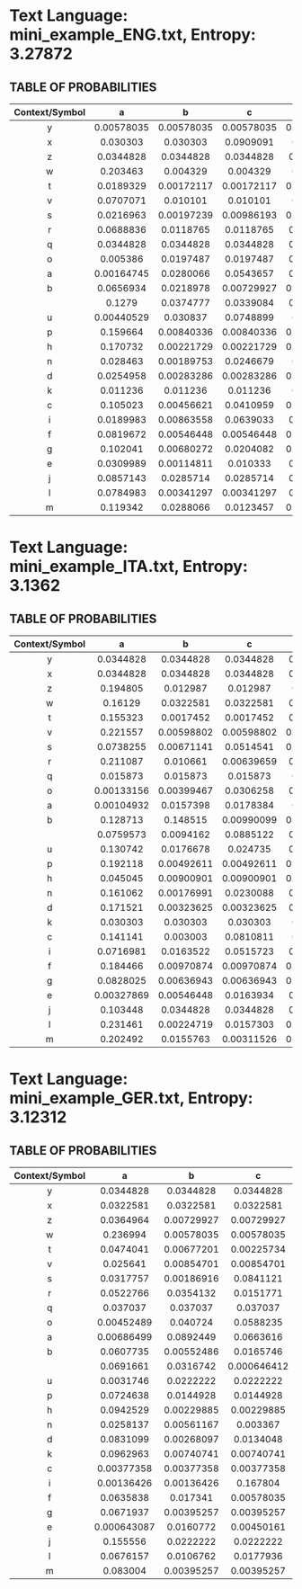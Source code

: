 # Text Language: mini_example_ENG.txt, Entropy: 3.27872

## TABLE OF PROBABILITIES


| Context/Symbol | a  |b  |c  |d  |e  |f  |g  |h  |i  |j  |k  |l  |m  |n  |o  |p  |q  |r  |s  |t  |u  |v  |w  |x  |y  |z  |<SPACE>|
| :--: | :--:  |:--:  |:--:  |:--:  |:--:  |:--:  |:--:  |:--:  |:--:  |:--:  |:--:  |:--:  |:--:  |:--:  |:--:  |:--:  |:--:  |:--:  |:--:  |:--:  |:--:  |:--:  |:--:  |:--:  |:--:  |:--:  |:--:|
| y           | 0.00578035 | 0.00578035 | 0.00578035 | 0.00578035 | 0.0289017 | 0.00578035 | 0.00578035 | 0.00578035 | 0.017341 | 0.00578035 | 0.00578035 | 0.00578035 | 0.00578035 | 0.00578035 | 0.16763 | 0.00578035 | 0.00578035 | 0.00578035 | 0.0289017 | 0.00578035 | 0.00578035 | 0.00578035 | 0.00578035 | 0.00578035 | 0.00578035 | 0.00578035 | 0.630058 |
| x           | 0.030303 | 0.030303 | 0.0909091 | 0.030303 | 0.030303 | 0.030303 | 0.030303 | 0.030303 | 0.030303 | 0.030303 | 0.030303 | 0.030303 | 0.030303 | 0.030303 | 0.030303 | 0.030303 | 0.030303 | 0.030303 | 0.030303 | 0.151515 | 0.030303 | 0.030303 | 0.030303 | 0.030303 | 0.030303 | 0.030303 | 0.030303 |
| z           | 0.0344828 | 0.0344828 | 0.0344828 | 0.0344828 | 0.103448 | 0.0344828 | 0.0344828 | 0.0344828 | 0.0344828 | 0.0344828 | 0.0344828 | 0.0344828 | 0.0344828 | 0.0344828 | 0.0344828 | 0.0344828 | 0.0344828 | 0.0344828 | 0.0344828 | 0.0344828 | 0.0344828 | 0.0344828 | 0.0344828 | 0.0344828 | 0.0344828 | 0.0344828 | 0.0344828 |
| w           | 0.203463 | 0.004329 | 0.004329 | 0.004329 | 0.142857 | 0.004329 | 0.004329 | 0.116883 | 0.125541 | 0.004329 | 0.004329 | 0.004329 | 0.004329 | 0.0735931 | 0.0909091 | 0.004329 | 0.004329 | 0.004329 | 0.012987 | 0.004329 | 0.004329 | 0.004329 | 0.004329 | 0.004329 | 0.004329 | 0.004329 | 0.151515 |
| t           | 0.0189329 | 0.00172117 | 0.00172117 | 0.00172117 | 0.0774527 | 0.00172117 | 0.00172117 | 0.259897 | 0.0946644 | 0.00172117 | 0.00516351 | 0.0189329 | 0.00172117 | 0.00172117 | 0.0981067 | 0.00172117 | 0.00172117 | 0.0671256 | 0.0223752 | 0.0292599 | 0.0327022 | 0.00172117 | 0.0120482 | 0.00172117 | 0.00860585 | 0.00172117 | 0.232358 |
| v           | 0.0707071 | 0.010101 | 0.010101 | 0.010101 | 0.59596 | 0.010101 | 0.010101 | 0.010101 | 0.0707071 | 0.010101 | 0.010101 | 0.010101 | 0.010101 | 0.010101 | 0.030303 | 0.010101 | 0.010101 | 0.010101 | 0.010101 | 0.010101 | 0.010101 | 0.010101 | 0.010101 | 0.010101 | 0.010101 | 0.010101 | 0.010101 |
| s           | 0.0216963 | 0.00197239 | 0.00986193 | 0.00591716 | 0.13215 | 0.00591716 | 0.00197239 | 0.0295858 | 0.0532544 | 0.00197239 | 0.00197239 | 0.00197239 | 0.00197239 | 0.00591716 | 0.0571992 | 0.025641 | 0.00197239 | 0.00197239 | 0.061144 | 0.0966469 | 0.0335306 | 0.00197239 | 0.00986193 | 0.00197239 | 0.00591716 | 0.00197239 | 0.424063 |
| r           | 0.0688836 | 0.0118765 | 0.0118765 | 0.0308789 | 0.216152 | 0.00712589 | 0.00712589 | 0.0023753 | 0.0831354 | 0.0023753 | 0.0261283 | 0.0308789 | 0.0213777 | 0.0356295 | 0.0831354 | 0.0023753 | 0.0023753 | 0.0166271 | 0.04038 | 0.0166271 | 0.0308789 | 0.0308789 | 0.0023753 | 0.0023753 | 0.0451306 | 0.0023753 | 0.168646 |
| q           | 0.0344828 | 0.0344828 | 0.0344828 | 0.0344828 | 0.0344828 | 0.0344828 | 0.0344828 | 0.0344828 | 0.0344828 | 0.0344828 | 0.0344828 | 0.0344828 | 0.0344828 | 0.0344828 | 0.0344828 | 0.0344828 | 0.0344828 | 0.0344828 | 0.0344828 | 0.0344828 | 0.103448 | 0.0344828 | 0.0344828 | 0.0344828 | 0.0344828 | 0.0344828 | 0.0344828 |
| o           | 0.005386 | 0.0197487 | 0.0197487 | 0.0197487 | 0.00179533 | 0.105925 | 0.00897666 | 0.005386 | 0.00897666 | 0.00179533 | 0.0197487 | 0.0412926 | 0.0664273 | 0.123878 | 0.037702 | 0.005386 | 0.00179533 | 0.0987433 | 0.02693 | 0.0412926 | 0.120287 | 0.00897666 | 0.0879713 | 0.00179533 | 0.005386 | 0.00179533 | 0.113106 |
| a           | 0.00164745 | 0.0280066 | 0.0543657 | 0.0609555 | 0.00164745 | 0.00164745 | 0.0378913 | 0.00164745 | 0.0444811 | 0.00164745 | 0.0115321 | 0.0510708 | 0.0247117 | 0.192751 | 0.00823723 | 0.00494234 | 0.00164745 | 0.0873147 | 0.130148 | 0.100494 | 0.00164745 | 0.0313015 | 0.014827 | 0.00164745 | 0.014827 | 0.00164745 | 0.0873147 |
| b           | 0.0656934 | 0.0218978 | 0.00729927 | 0.00729927 | 0.226277 | 0.00729927 | 0.00729927 | 0.0218978 | 0.0656934 | 0.00729927 | 0.00729927 | 0.109489 | 0.00729927 | 0.00729927 | 0.0364964 | 0.00729927 | 0.00729927 | 0.0364964 | 0.080292 | 0.0218978 | 0.153285 | 0.00729927 | 0.00729927 | 0.00729927 | 0.0364964 | 0.00729927 | 0.0218978 |
|             | 0.1279 | 0.0374777 | 0.0339084 | 0.0315289 | 0.0184414 | 0.0362879 | 0.010113 | 0.107674 | 0.0814991 | 0.00416419 | 0.010113 | 0.0196312 | 0.0541344 | 0.0136823 | 0.0660321 | 0.0243902 | 0.00178465 | 0.0184414 | 0.0648424 | 0.116002 | 0.0113028 | 0.00416419 | 0.0755503 | 0.000594884 | 0.0172516 | 0.000594884 | 0.0124926 |
| u           | 0.00440529 | 0.030837 | 0.0748899 | 0.030837 | 0.0484581 | 0.0132159 | 0.0396476 | 0.00440529 | 0.0132159 | 0.00440529 | 0.00440529 | 0.110132 | 0.030837 | 0.0484581 | 0.00440529 | 0.0837004 | 0.00440529 | 0.127753 | 0.0748899 | 0.110132 | 0.00440529 | 0.00440529 | 0.00440529 | 0.00440529 | 0.00440529 | 0.00440529 | 0.110132 |
| p           | 0.159664 | 0.00840336 | 0.00840336 | 0.00840336 | 0.092437 | 0.00840336 | 0.00840336 | 0.00840336 | 0.0588235 | 0.00840336 | 0.00840336 | 0.092437 | 0.00840336 | 0.00840336 | 0.210084 | 0.0252101 | 0.00840336 | 0.092437 | 0.00840336 | 0.00840336 | 0.0252101 | 0.00840336 | 0.00840336 | 0.00840336 | 0.00840336 | 0.00840336 | 0.092437 |
| h           | 0.170732 | 0.00221729 | 0.00221729 | 0.00221729 | 0.299335 | 0.00221729 | 0.00221729 | 0.00221729 | 0.215078 | 0.00221729 | 0.00221729 | 0.00221729 | 0.00665188 | 0.00221729 | 0.117517 | 0.00665188 | 0.00221729 | 0.0155211 | 0.00221729 | 0.0155211 | 0.0110865 | 0.00221729 | 0.00221729 | 0.00221729 | 0.00221729 | 0.00221729 | 0.104213 |
| n           | 0.028463 | 0.00189753 | 0.0246679 | 0.203036 | 0.119545 | 0.00189753 | 0.0967742 | 0.00189753 | 0.0208729 | 0.00189753 | 0.0132827 | 0.0056926 | 0.00189753 | 0.00948767 | 0.0322581 | 0.00189753 | 0.00189753 | 0.00189753 | 0.0550285 | 0.100569 | 0.00189753 | 0.00189753 | 0.00189753 | 0.00189753 | 0.00189753 | 0.00189753 | 0.263757 |
| d           | 0.0254958 | 0.00283286 | 0.00283286 | 0.00283286 | 0.082153 | 0.00849858 | 0.00849858 | 0.00283286 | 0.0368272 | 0.00849858 | 0.00283286 | 0.0254958 | 0.01983 | 0.00283286 | 0.0424929 | 0.00283286 | 0.00283286 | 0.0424929 | 0.0254958 | 0.00283286 | 0.0254958 | 0.00283286 | 0.00283286 | 0.00283286 | 0.01983 | 0.00283286 | 0.592068 |
| k           | 0.011236 | 0.011236 | 0.011236 | 0.011236 | 0.235955 | 0.011236 | 0.011236 | 0.011236 | 0.0561798 | 0.011236 | 0.011236 | 0.0337079 | 0.011236 | 0.123596 | 0.011236 | 0.011236 | 0.011236 | 0.011236 | 0.0337079 | 0.011236 | 0.011236 | 0.011236 | 0.011236 | 0.011236 | 0.011236 | 0.011236 | 0.280899 |
| c           | 0.105023 | 0.00456621 | 0.0410959 | 0.00456621 | 0.16895 | 0.00456621 | 0.00456621 | 0.16895 | 0.086758 | 0.00456621 | 0.0319635 | 0.0593607 | 0.00456621 | 0.00456621 | 0.0958904 | 0.00456621 | 0.00456621 | 0.0410959 | 0.00456621 | 0.086758 | 0.0319635 | 0.00456621 | 0.00456621 | 0.00456621 | 0.0136986 | 0.00456621 | 0.00456621 |
| i           | 0.0189983 | 0.00863558 | 0.0639033 | 0.0120898 | 0.0397237 | 0.015544 | 0.029361 | 0.00172712 | 0.00172712 | 0.00172712 | 0.00172712 | 0.0328152 | 0.0362694 | 0.264249 | 0.0500864 | 0.00172712 | 0.00172712 | 0.0362694 | 0.136442 | 0.108808 | 0.00172712 | 0.029361 | 0.00172712 | 0.00172712 | 0.00172712 | 0.00518135 | 0.0949914 |
| f           | 0.0819672 | 0.00546448 | 0.00546448 | 0.00546448 | 0.0382514 | 0.0491803 | 0.00546448 | 0.00546448 | 0.103825 | 0.00546448 | 0.00546448 | 0.0163934 | 0.00546448 | 0.00546448 | 0.114754 | 0.00546448 | 0.00546448 | 0.0710383 | 0.00546448 | 0.0382514 | 0.0382514 | 0.00546448 | 0.00546448 | 0.00546448 | 0.00546448 | 0.00546448 | 0.355191 |
| g           | 0.102041 | 0.00680272 | 0.0204082 | 0.00680272 | 0.102041 | 0.00680272 | 0.00680272 | 0.0748299 | 0.0884354 | 0.00680272 | 0.00680272 | 0.0204082 | 0.00680272 | 0.0340136 | 0.0340136 | 0.00680272 | 0.00680272 | 0.0204082 | 0.047619 | 0.00680272 | 0.0612245 | 0.00680272 | 0.00680272 | 0.00680272 | 0.0204082 | 0.00680272 | 0.278912 |
| e           | 0.0309989 | 0.00114811 | 0.010333 | 0.0907003 | 0.0493685 | 0.00574053 | 0.00114811 | 0.00344432 | 0.010333 | 0.00114811 | 0.00574053 | 0.0424799 | 0.0264064 | 0.0952928 | 0.00114811 | 0.00574053 | 0.00114811 | 0.12744 | 0.0631458 | 0.0332951 | 0.00114811 | 0.0195178 | 0.0126292 | 0.00803674 | 0.010333 | 0.00114811 | 0.340987 |
| j           | 0.0857143 | 0.0285714 | 0.0285714 | 0.0285714 | 0.0285714 | 0.0285714 | 0.0285714 | 0.0285714 | 0.0285714 | 0.0285714 | 0.0285714 | 0.0285714 | 0.0285714 | 0.0285714 | 0.0857143 | 0.0285714 | 0.0285714 | 0.0285714 | 0.0285714 | 0.0285714 | 0.142857 | 0.0285714 | 0.0285714 | 0.0285714 | 0.0285714 | 0.0285714 | 0.0285714 |
| l           | 0.0784983 | 0.00341297 | 0.00341297 | 0.0648464 | 0.153584 | 0.0375427 | 0.00341297 | 0.0102389 | 0.0853242 | 0.00341297 | 0.0102389 | 0.105802 | 0.0307167 | 0.00341297 | 0.0716724 | 0.00341297 | 0.00341297 | 0.0102389 | 0.0102389 | 0.0238908 | 0.0170648 | 0.00341297 | 0.0102389 | 0.00341297 | 0.133106 | 0.00341297 | 0.112628 |
| m           | 0.119342 | 0.0288066 | 0.0123457 | 0.00411523 | 0.251029 | 0.00411523 | 0.00411523 | 0.00411523 | 0.0781893 | 0.00411523 | 0.00411523 | 0.00411523 | 0.0205761 | 0.00411523 | 0.102881 | 0.0452675 | 0.00411523 | 0.00411523 | 0.0534979 | 0.00411523 | 0.0288066 | 0.00411523 | 0.00411523 | 0.00411523 | 0.102881 | 0.00411523 | 0.0946502 |

# Text Language: mini_example_ITA.txt, Entropy: 3.1362
## TABLE OF PROBABILITIES
| Context/Symbol | a  |b  |c  |d  |e  |f  |g  |h  |i  |j  |k  |l  |m  |n  |o  |p  |q  |r  |s  |t  |u  |v  |w  |x  |y  |z  |<SPACE>|
| :--: | :--:  |:--:  |:--:  |:--:  |:--:  |:--:  |:--:  |:--:  |:--:  |:--:  |:--:  |:--:  |:--:  |:--:  |:--:  |:--:  |:--:  |:--:  |:--:  |:--:  |:--:  |:--:  |:--:  |:--:  |:--:  |:--:  |:--:|
| y           | 0.0344828 | 0.0344828 | 0.0344828 | 0.0344828 | 0.0344828 | 0.0344828 | 0.0344828 | 0.0344828 | 0.0344828 | 0.0344828 | 0.0344828 | 0.0344828 | 0.0344828 | 0.0344828 | 0.0344828 | 0.0344828 | 0.0344828 | 0.0344828 | 0.0344828 | 0.0344828 | 0.0344828 | 0.0344828 | 0.0344828 | 0.0344828 | 0.0344828 | 0.0344828 | 0.103448 |
| x           | 0.0344828 | 0.0344828 | 0.0344828 | 0.0344828 | 0.0344828 | 0.0344828 | 0.0344828 | 0.0344828 | 0.0344828 | 0.0344828 | 0.0344828 | 0.0344828 | 0.0344828 | 0.0344828 | 0.0344828 | 0.0344828 | 0.0344828 | 0.0344828 | 0.0344828 | 0.0344828 | 0.0344828 | 0.0344828 | 0.0344828 | 0.0344828 | 0.0344828 | 0.0344828 | 0.103448 |
| z           | 0.194805 | 0.012987 | 0.012987 | 0.012987 | 0.038961 | 0.012987 | 0.012987 | 0.012987 | 0.376623 | 0.012987 | 0.012987 | 0.012987 | 0.012987 | 0.012987 | 0.0649351 | 0.012987 | 0.012987 | 0.012987 | 0.012987 | 0.012987 | 0.012987 | 0.012987 | 0.012987 | 0.012987 | 0.012987 | 0.038961 | 0.012987 |
| w           | 0.16129 | 0.0322581 | 0.0322581 | 0.0322581 | 0.0322581 | 0.0322581 | 0.0322581 | 0.0322581 | 0.0322581 | 0.0322581 | 0.0322581 | 0.0322581 | 0.0322581 | 0.0322581 | 0.0322581 | 0.0322581 | 0.0322581 | 0.0322581 | 0.0322581 | 0.0322581 | 0.0322581 | 0.0322581 | 0.0322581 | 0.0322581 | 0.0322581 | 0.0322581 | 0.0322581 |
| t           | 0.155323 | 0.0017452 | 0.0017452 | 0.0017452 | 0.165794 | 0.0017452 | 0.0017452 | 0.0017452 | 0.1274 | 0.0017452 | 0.0052356 | 0.0017452 | 0.0017452 | 0.0017452 | 0.186736 | 0.0017452 | 0.0017452 | 0.13089 | 0.008726 | 0.113438 | 0.0471204 | 0.0017452 | 0.0017452 | 0.0017452 | 0.0017452 | 0.0017452 | 0.0296684 |
| v           | 0.221557 | 0.00598802 | 0.00598802 | 0.00598802 | 0.185629 | 0.00598802 | 0.00598802 | 0.00598802 | 0.197605 | 0.00598802 | 0.00598802 | 0.00598802 | 0.00598802 | 0.00598802 | 0.221557 | 0.00598802 | 0.00598802 | 0.0179641 | 0.00598802 | 0.00598802 | 0.0179641 | 0.00598802 | 0.00598802 | 0.00598802 | 0.00598802 | 0.00598802 | 0.0179641 |
| s           | 0.0738255 | 0.00671141 | 0.0514541 | 0.00223714 | 0.136465 | 0.00671141 | 0.00671141 | 0.00223714 | 0.0961969 | 0.00223714 | 0.00223714 | 0.00223714 | 0.00223714 | 0.00223714 | 0.123043 | 0.0201342 | 0.00223714 | 0.00223714 | 0.105145 | 0.158837 | 0.154362 | 0.00223714 | 0.00223714 | 0.00223714 | 0.00223714 | 0.00223714 | 0.0290828 |
| r           | 0.211087 | 0.010661 | 0.00639659 | 0.0234542 | 0.219616 | 0.00639659 | 0.010661 | 0.0021322 | 0.164179 | 0.0021322 | 0.0021322 | 0.010661 | 0.0191898 | 0.0234542 | 0.113006 | 0.0021322 | 0.0021322 | 0.0149254 | 0.010661 | 0.0319829 | 0.010661 | 0.0319829 | 0.0021322 | 0.0021322 | 0.00639659 | 0.00639659 | 0.0533049 |
| q           | 0.015873 | 0.015873 | 0.015873 | 0.015873 | 0.015873 | 0.015873 | 0.015873 | 0.015873 | 0.015873 | 0.015873 | 0.015873 | 0.015873 | 0.015873 | 0.015873 | 0.015873 | 0.015873 | 0.015873 | 0.015873 | 0.015873 | 0.015873 | 0.587302 | 0.015873 | 0.015873 | 0.015873 | 0.015873 | 0.015873 | 0.015873 |
| o           | 0.00133156 | 0.00399467 | 0.0306258 | 0.0146471 | 0.00133156 | 0.00932091 | 0.0279627 | 0.00399467 | 0.0199734 | 0.00133156 | 0.00133156 | 0.0652463 | 0.0519308 | 0.150466 | 0.00133156 | 0.011984 | 0.00133156 | 0.0732357 | 0.0439414 | 0.0199734 | 0.00133156 | 0.0173103 | 0.00133156 | 0.00133156 | 0.00133156 | 0.00665779 | 0.435419 |
| a           | 0.00104932 | 0.0157398 | 0.0178384 | 0.019937 | 0.00104932 | 0.00104932 | 0.0304302 | 0.00104932 | 0.019937 | 0.00104932 | 0.00524659 | 0.0619098 | 0.0493179 | 0.089192 | 0.00524659 | 0.0136411 | 0.00104932 | 0.0514166 | 0.0304302 | 0.114376 | 0.00104932 | 0.0472193 | 0.00104932 | 0.00104932 | 0.00104932 | 0.0136411 | 0.403987 |
| b           | 0.128713 | 0.148515 | 0.00990099 | 0.00990099 | 0.0693069 | 0.00990099 | 0.00990099 | 0.00990099 | 0.326733 | 0.00990099 | 0.00990099 | 0.029703 | 0.00990099 | 0.00990099 | 0.029703 | 0.00990099 | 0.00990099 | 0.0693069 | 0.00990099 | 0.00990099 | 0.00990099 | 0.00990099 | 0.00990099 | 0.00990099 | 0.00990099 | 0.00990099 | 0.00990099 |
|             | 0.0759573 | 0.0094162 | 0.0885122 | 0.0985562 | 0.0797238 | 0.0282486 | 0.0106717 | 0.0119272 | 0.0646579 | 0.00188324 | 0.000627746 | 0.0596359 | 0.0721908 | 0.0295041 | 0.0144382 | 0.0659134 | 0.0194601 | 0.0219711 | 0.136221 | 0.0382925 | 0.0382925 | 0.0194601 | 0.00313873 | 0.000627746 | 0.000627746 | 0.000627746 | 0.0094162 |
| u           | 0.130742 | 0.0176678 | 0.024735 | 0.0318021 | 0.0954064 | 0.0176678 | 0.0106007 | 0.00353357 | 0.0459364 | 0.00353357 | 0.00353357 | 0.0388693 | 0.0176678 | 0.194346 | 0.137809 | 0.0106007 | 0.00353357 | 0.0530035 | 0.024735 | 0.0812721 | 0.00353357 | 0.00353357 | 0.00353357 | 0.00353357 | 0.00353357 | 0.00353357 | 0.0318021 |
| p           | 0.192118 | 0.00492611 | 0.00492611 | 0.00492611 | 0.20197 | 0.00492611 | 0.00492611 | 0.00492611 | 0.0935961 | 0.00492611 | 0.00492611 | 0.0147783 | 0.00492611 | 0.00492611 | 0.182266 | 0.0344828 | 0.00492611 | 0.162562 | 0.00492611 | 0.00492611 | 0.0246305 | 0.00492611 | 0.00492611 | 0.00492611 | 0.00492611 | 0.00492611 | 0.00492611 |
| h           | 0.045045 | 0.00900901 | 0.00900901 | 0.00900901 | 0.387387 | 0.00900901 | 0.00900901 | 0.00900901 | 0.189189 | 0.00900901 | 0.00900901 | 0.00900901 | 0.027027 | 0.00900901 | 0.135135 | 0.00900901 | 0.00900901 | 0.00900901 | 0.00900901 | 0.00900901 | 0.00900901 | 0.00900901 | 0.00900901 | 0.00900901 | 0.00900901 | 0.00900901 | 0.027027 |
| n           | 0.161062 | 0.00176991 | 0.0230088 | 0.0619469 | 0.0973451 | 0.00530973 | 0.019469 | 0.00176991 | 0.0654867 | 0.00176991 | 0.00176991 | 0.00176991 | 0.00176991 | 0.0159292 | 0.104425 | 0.00176991 | 0.00530973 | 0.00176991 | 0.0230088 | 0.189381 | 0.0123894 | 0.00530973 | 0.00176991 | 0.00176991 | 0.00176991 | 0.0336283 | 0.157522 |
| d           | 0.171521 | 0.00323625 | 0.00323625 | 0.0226537 | 0.242718 | 0.00323625 | 0.00323625 | 0.00323625 | 0.268608 | 0.00323625 | 0.00323625 | 0.00970874 | 0.00323625 | 0.00323625 | 0.119741 | 0.00323625 | 0.00323625 | 0.0226537 | 0.00323625 | 0.00323625 | 0.0485437 | 0.00323625 | 0.00323625 | 0.00323625 | 0.00323625 | 0.00323625 | 0.0355987 |
| k           | 0.030303 | 0.030303 | 0.030303 | 0.030303 | 0.151515 | 0.030303 | 0.030303 | 0.030303 | 0.0909091 | 0.030303 | 0.030303 | 0.030303 | 0.030303 | 0.030303 | 0.030303 | 0.030303 | 0.030303 | 0.030303 | 0.030303 | 0.030303 | 0.030303 | 0.030303 | 0.030303 | 0.030303 | 0.030303 | 0.030303 | 0.030303 |
| c           | 0.141141 | 0.003003 | 0.0810811 | 0.003003 | 0.0870871 | 0.003003 | 0.003003 | 0.183183 | 0.105105 | 0.003003 | 0.003003 | 0.003003 | 0.003003 | 0.003003 | 0.285285 | 0.003003 | 0.003003 | 0.027027 | 0.003003 | 0.003003 | 0.027027 | 0.003003 | 0.003003 | 0.003003 | 0.003003 | 0.003003 | 0.00900901 |
| i           | 0.0716981 | 0.0163522 | 0.0515723 | 0.0238994 | 0.036478 | 0.00377358 | 0.0138365 | 0.00125786 | 0.00125786 | 0.00125786 | 0.00125786 | 0.0540881 | 0.0515723 | 0.124528 | 0.0893082 | 0.00377358 | 0.00377358 | 0.0188679 | 0.0314465 | 0.0238994 | 0.00377358 | 0.0238994 | 0.00125786 | 0.00125786 | 0.00125786 | 0.0113208 | 0.333333 |
| f           | 0.184466 | 0.00970874 | 0.00970874 | 0.00970874 | 0.126214 | 0.106796 | 0.00970874 | 0.00970874 | 0.126214 | 0.00970874 | 0.00970874 | 0.00970874 | 0.00970874 | 0.00970874 | 0.0873786 | 0.00970874 | 0.00970874 | 0.0679612 | 0.00970874 | 0.00970874 | 0.0873786 | 0.00970874 | 0.00970874 | 0.00970874 | 0.00970874 | 0.00970874 | 0.0291262 |
| g           | 0.0828025 | 0.00636943 | 0.00636943 | 0.00636943 | 0.0573248 | 0.00636943 | 0.0955414 | 0.0318471 | 0.159236 | 0.00636943 | 0.00636943 | 0.0955414 | 0.00636943 | 0.159236 | 0.10828 | 0.00636943 | 0.00636943 | 0.0318471 | 0.00636943 | 0.00636943 | 0.0573248 | 0.00636943 | 0.00636943 | 0.00636943 | 0.00636943 | 0.00636943 | 0.0191083 |
| e           | 0.00327869 | 0.00546448 | 0.0163934 | 0.0251366 | 0.00765027 | 0.00546448 | 0.0273224 | 0.0010929 | 0.00765027 | 0.0010929 | 0.0010929 | 0.0775956 | 0.0229508 | 0.112568 | 0.0010929 | 0.0120219 | 0.00327869 | 0.147541 | 0.0513661 | 0.0469945 | 0.0010929 | 0.0229508 | 0.0010929 | 0.00327869 | 0.0010929 | 0.00327869 | 0.390164 |
| j           | 0.103448 | 0.0344828 | 0.0344828 | 0.0344828 | 0.0344828 | 0.0344828 | 0.0344828 | 0.0344828 | 0.0344828 | 0.0344828 | 0.0344828 | 0.0344828 | 0.0344828 | 0.0344828 | 0.0344828 | 0.0344828 | 0.0344828 | 0.0344828 | 0.0344828 | 0.0344828 | 0.0344828 | 0.0344828 | 0.0344828 | 0.0344828 | 0.0344828 | 0.0344828 | 0.0344828 |
| l           | 0.231461 | 0.00224719 | 0.0157303 | 0.00224719 | 0.119101 | 0.00224719 | 0.00224719 | 0.00224719 | 0.101124 | 0.00224719 | 0.00224719 | 0.164045 | 0.0247191 | 0.00224719 | 0.101124 | 0.00224719 | 0.00224719 | 0.00224719 | 0.00674157 | 0.0606742 | 0.0247191 | 0.00224719 | 0.00224719 | 0.00224719 | 0.00224719 | 0.00674157 | 0.110112 |
| m           | 0.202492 | 0.0155763 | 0.00311526 | 0.00311526 | 0.302181 | 0.00311526 | 0.00311526 | 0.00311526 | 0.196262 | 0.00311526 | 0.00311526 | 0.00311526 | 0.0404984 | 0.00311526 | 0.0965732 | 0.0778816 | 0.00311526 | 0.00311526 | 0.00311526 | 0.00311526 | 0.00311526 | 0.00311526 | 0.00311526 | 0.00311526 | 0.00311526 | 0.00311526 | 0.00934579 |

# Text Language: mini_example_GER.txt, Entropy: 3.12312
## TABLE OF PROBABILITIES

| Context/Symbol | a  |b  |c  |d  |e  |f  |g  |h  |i  |j  |k  |l  |m  |n  |o  |p  |q  |r  |s  |t  |u  |v  |w  |x  |y  |z  |<SPACE>|
| :--: | :--:  |:--:  |:--:  |:--:  |:--:  |:--:  |:--:  |:--:  |:--:  |:--:  |:--:  |:--:  |:--:  |:--:  |:--:  |:--:  |:--:  |:--:  |:--:  |:--:  |:--:  |:--:  |:--:  |:--:  |:--:  |:--:  |:--:|
| y           | 0.0344828 | 0.0344828 | 0.0344828 | 0.0344828 | 0.0344828 | 0.0344828 | 0.0344828 | 0.0344828 | 0.0344828 | 0.0344828 | 0.0344828 | 0.0344828 | 0.0344828 | 0.0344828 | 0.0344828 | 0.0344828 | 0.0344828 | 0.0344828 | 0.0344828 | 0.0344828 | 0.0344828 | 0.0344828 | 0.0344828 | 0.0344828 | 0.0344828 | 0.0344828 | 0.103448 |
| x           | 0.0322581 | 0.0322581 | 0.0322581 | 0.0322581 | 0.0322581 | 0.0322581 | 0.0322581 | 0.0322581 | 0.16129 | 0.0322581 | 0.0322581 | 0.0322581 | 0.0322581 | 0.0322581 | 0.0322581 | 0.0322581 | 0.0322581 | 0.0322581 | 0.0322581 | 0.0322581 | 0.0322581 | 0.0322581 | 0.0322581 | 0.0322581 | 0.0322581 | 0.0322581 | 0.0322581 |
| z           | 0.0364964 | 0.00729927 | 0.00729927 | 0.00729927 | 0.138686 | 0.00729927 | 0.00729927 | 0.0218978 | 0.167883 | 0.00729927 | 0.00729927 | 0.00729927 | 0.00729927 | 0.00729927 | 0.0510949 | 0.00729927 | 0.00729927 | 0.00729927 | 0.00729927 | 0.0510949 | 0.284672 | 0.00729927 | 0.0656934 | 0.00729927 | 0.00729927 | 0.00729927 | 0.0510949 |
| w           | 0.236994 | 0.00578035 | 0.00578035 | 0.00578035 | 0.213873 | 0.00578035 | 0.00578035 | 0.0404624 | 0.179191 | 0.00578035 | 0.00578035 | 0.00578035 | 0.00578035 | 0.017341 | 0.121387 | 0.00578035 | 0.00578035 | 0.0289017 | 0.00578035 | 0.00578035 | 0.0520231 | 0.00578035 | 0.00578035 | 0.00578035 | 0.00578035 | 0.00578035 | 0.00578035 |
| t           | 0.0474041 | 0.00677201 | 0.00225734 | 0.00225734 | 0.358916 | 0.00677201 | 0.00225734 | 0.00225734 | 0.0564334 | 0.00225734 | 0.00677201 | 0.00225734 | 0.00677201 | 0.0112867 | 0.0112867 | 0.00225734 | 0.00225734 | 0.0474041 | 0.020316 | 0.0474041 | 0.03386 | 0.00225734 | 0.00677201 | 0.00225734 | 0.00225734 | 0.020316 | 0.286682 |
| v           | 0.025641 | 0.00854701 | 0.00854701 | 0.00854701 | 0.264957 | 0.00854701 | 0.00854701 | 0.00854701 | 0.042735 | 0.00854701 | 0.00854701 | 0.00854701 | 0.00854701 | 0.00854701 | 0.452991 | 0.00854701 | 0.00854701 | 0.00854701 | 0.025641 | 0.00854701 | 0.00854701 | 0.00854701 | 0.00854701 | 0.00854701 | 0.00854701 | 0.00854701 | 0.00854701 |
| s           | 0.0317757 | 0.00186916 | 0.0841121 | 0.00186916 | 0.248598 | 0.00186916 | 0.0130841 | 0.00186916 | 0.0803738 | 0.00186916 | 0.00186916 | 0.00934579 | 0.00560748 | 0.00186916 | 0.0317757 | 0.0242991 | 0.00186916 | 0.00560748 | 0.0654206 | 0.140187 | 0.00186916 | 0.00186916 | 0.00934579 | 0.00186916 | 0.00186916 | 0.00560748 | 0.22243 |
| r           | 0.0522766 | 0.0354132 | 0.0151771 | 0.0185497 | 0.109612 | 0.0320405 | 0.0219224 | 0.0151771 | 0.0320405 | 0.00168634 | 0.0185497 | 0.0185497 | 0.00505902 | 0.0219224 | 0.0252951 | 0.00168634 | 0.00168634 | 0.0084317 | 0.0387858 | 0.06914 | 0.0252951 | 0.00505902 | 0.00168634 | 0.00168634 | 0.00505902 | 0.0151771 | 0.403035 |
| q           | 0.037037 | 0.037037 | 0.037037 | 0.037037 | 0.037037 | 0.037037 | 0.037037 | 0.037037 | 0.037037 | 0.037037 | 0.037037 | 0.037037 | 0.037037 | 0.037037 | 0.037037 | 0.037037 | 0.037037 | 0.037037 | 0.037037 | 0.037037 | 0.037037 | 0.037037 | 0.037037 | 0.037037 | 0.037037 | 0.037037 | 0.037037 |
| o           | 0.00452489 | 0.040724 | 0.0588235 | 0.0226244 | 0.0135747 | 0.0316742 | 0.0588235 | 0.0678733 | 0.00452489 | 0.00452489 | 0.0135747 | 0.104072 | 0.040724 | 0.21267 | 0.00452489 | 0.0226244 | 0.00452489 | 0.149321 | 0.040724 | 0.040724 | 0.0226244 | 0.00452489 | 0.00452489 | 0.00452489 | 0.00452489 | 0.00452489 | 0.0135747 |
| a           | 0.00686499 | 0.0892449 | 0.0663616 | 0.0114416 | 0.00228833 | 0.0160183 | 0.0343249 | 0.0160183 | 0.00686499 | 0.00228833 | 0.0160183 | 0.112128 | 0.0297483 | 0.125858 | 0.00228833 | 0.00228833 | 0.00228833 | 0.148741 | 0.0663616 | 0.0709382 | 0.139588 | 0.00228833 | 0.00228833 | 0.0114416 | 0.00228833 | 0.00228833 | 0.0114416 |
| b           | 0.0607735 | 0.00552486 | 0.0165746 | 0.00552486 | 0.524862 | 0.00552486 | 0.0165746 | 0.0276243 | 0.0165746 | 0.00552486 | 0.00552486 | 0.0607735 | 0.00552486 | 0.0165746 | 0.00552486 | 0.00552486 | 0.00552486 | 0.0607735 | 0.0165746 | 0.0276243 | 0.0165746 | 0.00552486 | 0.00552486 | 0.00552486 | 0.00552486 | 0.00552486 | 0.0607735 |
|             | 0.0691661 | 0.0316742 | 0.000646412 | 0.109244 | 0.0989011 | 0.0342599 | 0.0381383 | 0.0471881 | 0.0769231 | 0.0122818 | 0.0174531 | 0.0122818 | 0.0497738 | 0.0277957 | 0.00452489 | 0.0122818 | 0.000646412 | 0.00840336 | 0.100194 | 0.0148675 | 0.0601164 | 0.0523594 | 0.0717518 | 0.000646412 | 0.000646412 | 0.040724 | 0.00711054 |
| u           | 0.0031746 | 0.0222222 | 0.0222222 | 0.00952381 | 0.047619 | 0.0920635 | 0.015873 | 0.0031746 | 0.0031746 | 0.0031746 | 0.00952381 | 0.0031746 | 0.0666667 | 0.384127 | 0.00952381 | 0.0031746 | 0.0031746 | 0.0666667 | 0.0730159 | 0.0349206 | 0.0031746 | 0.0031746 | 0.00952381 | 0.0031746 | 0.0031746 | 0.0031746 | 0.0984127 |
| p           | 0.0724638 | 0.0144928 | 0.0144928 | 0.0144928 | 0.101449 | 0.130435 | 0.0144928 | 0.0144928 | 0.0434783 | 0.0144928 | 0.0144928 | 0.0144928 | 0.0144928 | 0.0144928 | 0.101449 | 0.0144928 | 0.0144928 | 0.246377 | 0.0144928 | 0.0144928 | 0.0144928 | 0.0144928 | 0.0144928 | 0.0144928 | 0.0144928 | 0.0144928 | 0.0144928 |
| h           | 0.0942529 | 0.00229885 | 0.00229885 | 0.00689655 | 0.213793 | 0.00689655 | 0.00229885 | 0.00229885 | 0.0390805 | 0.00229885 | 0.00229885 | 0.0390805 | 0.0206897 | 0.0528736 | 0.0482759 | 0.00229885 | 0.00229885 | 0.0850575 | 0.00689655 | 0.0988506 | 0.00689655 | 0.00229885 | 0.00689655 | 0.00229885 | 0.00229885 | 0.00689655 | 0.241379 |
| n           | 0.0258137 | 0.00561167 | 0.003367 | 0.142536 | 0.169473 | 0.003367 | 0.0527497 | 0.00561167 | 0.0280584 | 0.00112233 | 0.0258137 | 0.00561167 | 0.00112233 | 0.023569 | 0.003367 | 0.00112233 | 0.00112233 | 0.00112233 | 0.0347924 | 0.030303 | 0.0123457 | 0.003367 | 0.003367 | 0.00112233 | 0.00112233 | 0.0123457 | 0.400673 |
| d           | 0.0831099 | 0.00268097 | 0.0134048 | 0.00268097 | 0.36193 | 0.00268097 | 0.00268097 | 0.00268097 | 0.158177 | 0.00268097 | 0.00268097 | 0.0241287 | 0.00268097 | 0.0080429 | 0.0134048 | 0.00268097 | 0.00268097 | 0.0134048 | 0.00268097 | 0.00268097 | 0.0402145 | 0.00268097 | 0.00268097 | 0.00268097 | 0.00268097 | 0.00268097 | 0.238606 |
| k           | 0.0962963 | 0.00740741 | 0.00740741 | 0.00740741 | 0.244444 | 0.00740741 | 0.0222222 | 0.00740741 | 0.0666667 | 0.00740741 | 0.00740741 | 0.0962963 | 0.00740741 | 0.037037 | 0.0666667 | 0.00740741 | 0.00740741 | 0.0222222 | 0.0222222 | 0.140741 | 0.00740741 | 0.00740741 | 0.00740741 | 0.00740741 | 0.00740741 | 0.00740741 | 0.0666667 |
| c           | 0.00377358 | 0.00377358 | 0.00377358 | 0.00377358 | 0.00377358 | 0.00377358 | 0.00377358 | 0.833962 | 0.00377358 | 0.00377358 | 0.0641509 | 0.00377358 | 0.00377358 | 0.00377358 | 0.0113208 | 0.00377358 | 0.00377358 | 0.00377358 | 0.00377358 | 0.00377358 | 0.00377358 | 0.00377358 | 0.00377358 | 0.00377358 | 0.00377358 | 0.00377358 | 0.00377358 |
| i           | 0.00136426 | 0.00136426 | 0.167804 | 0.00682128 | 0.170532 | 0.0095498 | 0.0695771 | 0.0095498 | 0.00136426 | 0.00136426 | 0.00136426 | 0.0177353 | 0.0341064 | 0.309686 | 0.0122783 | 0.00136426 | 0.00136426 | 0.0122783 | 0.0613915 | 0.0668486 | 0.00409277 | 0.0095498 | 0.00136426 | 0.00136426 | 0.00136426 | 0.0122783 | 0.0122783 |
| f           | 0.0635838 | 0.017341 | 0.00578035 | 0.00578035 | 0.109827 | 0.0520231 | 0.017341 | 0.0751445 | 0.0404624 | 0.00578035 | 0.017341 | 0.0289017 | 0.0289017 | 0.017341 | 0.0404624 | 0.00578035 | 0.00578035 | 0.190751 | 0.017341 | 0.0751445 | 0.017341 | 0.00578035 | 0.00578035 | 0.00578035 | 0.00578035 | 0.017341 | 0.121387 |
| g           | 0.0671937 | 0.00395257 | 0.00395257 | 0.0118577 | 0.517787 | 0.00395257 | 0.0118577 | 0.00395257 | 0.0434783 | 0.00395257 | 0.0355731 | 0.0513834 | 0.00395257 | 0.00395257 | 0.00395257 | 0.00395257 | 0.00395257 | 0.0355731 | 0.0355731 | 0.027668 | 0.00395257 | 0.00395257 | 0.0118577 | 0.00395257 | 0.00395257 | 0.00395257 | 0.0909091 |
| e           | 0.000643087 | 0.0160772 | 0.00450161 | 0.0135048 | 0.00707395 | 0.00450161 | 0.00707395 | 0.0327974 | 0.153698 | 0.000643087 | 0.00578778 | 0.0250804 | 0.0289389 | 0.196141 | 0.00450161 | 0.00192926 | 0.000643087 | 0.185852 | 0.073955 | 0.0160772 | 0.0122186 | 0.000643087 | 0.00836013 | 0.000643087 | 0.000643087 | 0.00578778 | 0.192283 |
| j           | 0.155556 | 0.0222222 | 0.0222222 | 0.0222222 | 0.288889 | 0.0222222 | 0.0222222 | 0.0222222 | 0.0222222 | 0.0222222 | 0.0222222 | 0.0222222 | 0.0222222 | 0.0222222 | 0.0222222 | 0.0222222 | 0.0222222 | 0.0222222 | 0.0222222 | 0.0222222 | 0.0222222 | 0.0222222 | 0.0222222 | 0.0222222 | 0.0222222 | 0.0222222 | 0.0222222 |
| l           | 0.0676157 | 0.0106762 | 0.0177936 | 0.0106762 | 0.19573 | 0.0106762 | 0.0177936 | 0.0177936 | 0.145907 | 0.00355872 | 0.0106762 | 0.131673 | 0.0320285 | 0.00355872 | 0.0177936 | 0.0106762 | 0.00355872 | 0.0177936 | 0.088968 | 0.088968 | 0.0177936 | 0.00355872 | 0.0106762 | 0.00355872 | 0.00355872 | 0.00355872 | 0.0533808 |
| m           | 0.083004 | 0.00395257 | 0.00395257 | 0.0118577 | 0.264822 | 0.00395257 | 0.0118577 | 0.00395257 | 0.15415 | 0.00395257 | 0.0118577 | 0.00395257 | 0.0671937 | 0.0118577 | 0.0355731 | 0.0197628 | 0.00395257 | 0.0118577 | 0.0118577 | 0.0118577 | 0.0197628 | 0.00395257 | 0.00395257 | 0.00395257 | 0.00395257 | 0.00395257 | 0.225296 |
